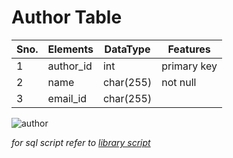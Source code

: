 # Author Table

Sno. | Elements | DataType | Features
-----|----------|----------|----------
1 | author_id | int | primary key
2 | name | char(255) | not null
3 | email_id | char(255) | 

![author](https://user-images.githubusercontent.com/54631569/99942979-8c78bf80-2d96-11eb-9186-8a8f9f61fb53.jpg)

_for sql script refer to [library script]()_
